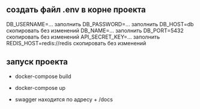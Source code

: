 ## создать файл .env в корне проекта

DB_USERNAME=... заполнить
DB_PASSWORD=... заполнить
DB_HOST=db скопировать без изменений
DB_NAME=... заполнить
DB_PORT=5432 скопировать без изменений
API_SECRET_KEY=... заполнить
REDIS_HOST=redis://redis скопировать без изменений


## запуск проекта

- docker-compose build
- docker-compose up

- swagger находится по адресу + /docs